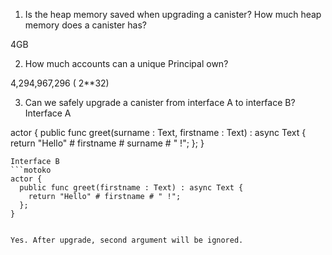1. Is the heap memory saved when upgrading a canister? How much heap memory does a canister has?

4GB


2. How much accounts can a unique Principal own?

4,294,967,296 ( 2**32)


3. Can we safely upgrade a canister from interface A to interface B?
Interface A

actor {
  public func greet(surname : Text, firstname : Text) : async Text {
    return "Hello" # firstname # surname # " !";
  };
}
```motoko
Interface B
```motoko
actor {
  public func greet(firstname : Text) : async Text {
    return "Hello" # firstname # " !";
  };
}


Yes. After upgrade, second argument will be ignored.


